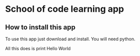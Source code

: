 # School of code learning app

## How to install this app

To use this app just download and install. You will need python.

All this does is print Hello World
